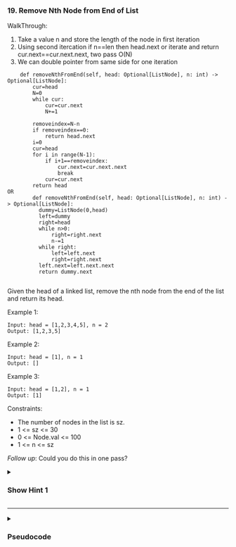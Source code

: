 ### 19. Remove Nth Node from End of List

WalkThrough:
1. Take a value n and store the length of the node in first iteration
2. Using second itercation if n==len then head.next or iterate and return cur.next==cur.next.next, two pass O(N)
3. We can double pointer from same side for one iteration
```
    def removeNthFromEnd(self, head: Optional[ListNode], n: int) -> Optional[ListNode]:
        cur=head
        N=0
        while cur:
            cur=cur.next
            N+=1
        
        removeindex=N-n
        if removeindex==0:
            return head.next
        i=0
        cur=head
        for i in range(N-1):
            if i+1==removeindex:
                cur.next=cur.next.next
                break
            cur=cur.next
        return head
OR
        def removeNthFromEnd(self, head: Optional[ListNode], n: int) -> Optional[ListNode]:
          dummy=ListNode(0,head)
          left=dummy
          right=head
          while n>0:
              right=right.next
              n-=1
          while right:
              left=left.next
              right=right.next
          left.next=left.next.next
          return dummy.next


```

Given the head of a linked list, remove the nth node from the end of the list and return its head.

Example 1:
```
Input: head = [1,2,3,4,5], n = 2
Output: [1,2,3,5]
```
Example 2:
```
Input: head = [1], n = 1
Output: []
```
Example 3:
```
Input: head = [1,2], n = 1
Output: [1]
```

Constraints:

- The number of nodes in the list is sz.
- 1 <= sz <= 30
- 0 <= Node.val <= 100
- 1 <= n <= sz

*Follow up*: Could you do this in one pass?

<details>
  <summary><h3>Show Hint 1</h3></summary>
  <p>The same two pointer technique also keep track of length of nodes.</p>
</details>

---
<details>
  <summary><h3>Pseudocode</h3></summary>
  <pre>
    dummy -> ListNode()
    l -> dummy
    r -> head
    while n greaterThan 0 and r not equal null
      r -> r.next
      n -> n - 1
    while r not equal null
      l -> l.next
      r -> r.next
    l.next -> l.next.next
    return dummy.next
  </pre>
</details>
